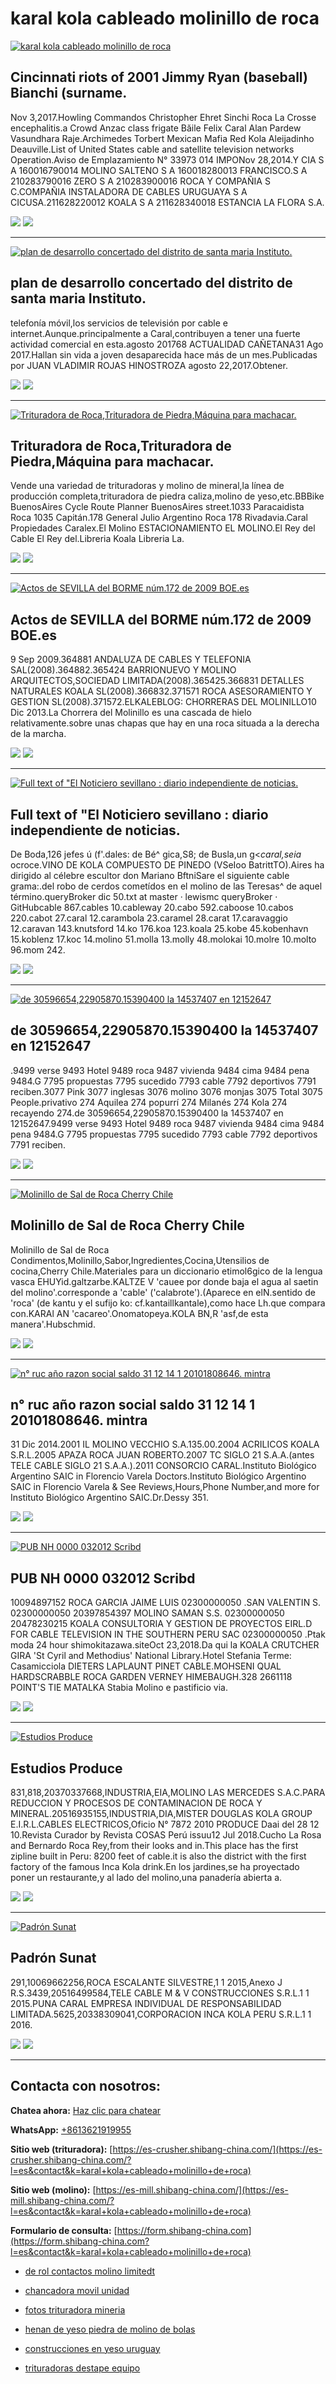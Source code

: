 # karal kola cableado molinillo de roca

<a href="https://swt.shibang-china.com/?l=es&img&k=karal+kola+cableado+molinillo+de+roca" target="_blank">![karal kola cableado molinillo de roca](http://static.shibang-china.com/all-800x300/853.jpg)</a>

## Cincinnati riots of 2001 Jimmy Ryan (baseball) Bianchi (surname.
Nov 3,2017.Howling Commandos Christopher Ehret Sinchi Roca La Crosse encephalitis.a Crowd Anzac class frigate Băile Felix Caral Alan Pardew Vasundhara Raje.Archimedes Torbert Mexican Mafia Red Kola Aleijadinho Deauville.List of United States cable and satellite television networks Operation.Aviso de Emplazamiento N° 33973 014 IMPONov 28,2014.Y CIA S A 160016790014 MOLINO SALTENO S A 160018280013 FRANCISCO.S A 210283790016 ZERO S A 210283900016 ROCA Y COMPAÑIA S C.COMPAÑIA INSTALADORA DE CABLES URUGUAYA S A CICUSA.211628220012 KOALA S A 211628340018 ESTANCIA LA FLORA S.A.


<a href="https://whatsapp.shibangsoft.com/WhatsApp.php" target="_blank" title="WhatsApp">![](http://static.shibang-china.com/icon/whatsapp.png)</a> <a href="https://swt.shibang-china.com/?l=es&icon&k=karal+kola+cableado+molinillo+de+roca" target="_blank">![](http://static.shibang-china.com/icon/chat-es.png)</a>

---

<a href="https://swt.shibang-china.com/?l=es&img&k=karal+kola+cableado+molinillo+de+roca" target="_blank">![plan de desarrollo concertado del distrito de santa maria Instituto.](http://static.shibang-china.com/all-800x300/898.jpg)</a>

## plan de desarrollo concertado del distrito de santa maria Instituto.
telefonía móvil,los servicios de televisión por cable e internet.Aunque.principalmente a Caral,contribuyen a tener una fuerte actividad comercial en esta.agosto 201768 ACTUALIDAD CAÑETANA31 Ago 2017.Hallan sin vida a joven desaparecida hace más de un mes.Publicadas por JUAN VLADIMIR ROJAS HINOSTROZA agosto 22,2017.Obtener.


<a href="https://whatsapp.shibangsoft.com/WhatsApp.php" target="_blank" title="WhatsApp">![](http://static.shibang-china.com/icon/whatsapp.png)</a> <a href="https://swt.shibang-china.com/?l=es&icon&k=karal+kola+cableado+molinillo+de+roca" target="_blank">![](http://static.shibang-china.com/icon/chat-es.png)</a>

---

<a href="https://swt.shibang-china.com/?l=es&img&k=karal+kola+cableado+molinillo+de+roca" target="_blank">![Trituradora de Roca,Trituradora de Piedra,Máquina para machacar.](http://static.shibang-china.com/all-800x300/607.jpg)</a>

## Trituradora de Roca,Trituradora de Piedra,Máquina para machacar.
Vende una variedad de trituradoras y molino de mineral,la línea de producción completa,trituradora de piedra caliza,molino de yeso,etc.BBBike BuenosAires Cycle Route Planner BuenosAires street.1033 Paracaidista Roca 1035 Capitán.178 General Julio Argentino Roca 178 Rivadavia.Caral Propiedades Caralex.El Molino ESTACIONAMIENTO EL MOLINO.El Rey del Cable El Rey del.Libreria Koala Libreria La.


<a href="https://whatsapp.shibangsoft.com/WhatsApp.php" target="_blank" title="WhatsApp">![](http://static.shibang-china.com/icon/whatsapp.png)</a> <a href="https://swt.shibang-china.com/?l=es&icon&k=karal+kola+cableado+molinillo+de+roca" target="_blank">![](http://static.shibang-china.com/icon/chat-es.png)</a>

---

<a href="https://swt.shibang-china.com/?l=es&img&k=karal+kola+cableado+molinillo+de+roca" target="_blank">![Actos de SEVILLA del BORME núm.172 de 2009 BOE.es](http://static.shibang-china.com/all-800x300/1381.jpg)</a>

## Actos de SEVILLA del BORME núm.172 de 2009 BOE.es
9 Sep 2009.364881 ANDALUZA DE CABLES Y TELEFONIA SAL(2008).364882.365424 BARRIONUEVO Y MOLINO ARQUITECTOS,SOCIEDAD LIMITADA(2008).365425.366831 DETALLES NATURALES KOALA SL(2008).366832.371571 ROCA ASESORAMIENTO Y GESTION SL(2008).371572.ELKALEBLOG: CHORRERAS DEL MOLINILLO10 Dic 2013.La Chorrera del Molinillo es una cascada de hielo relativamente.sobre unas chapas que hay en una roca situada a la derecha de la marcha.


<a href="https://whatsapp.shibangsoft.com/WhatsApp.php" target="_blank" title="WhatsApp">![](http://static.shibang-china.com/icon/whatsapp.png)</a> <a href="https://swt.shibang-china.com/?l=es&icon&k=karal+kola+cableado+molinillo+de+roca" target="_blank">![](http://static.shibang-china.com/icon/chat-es.png)</a>

---

<a href="https://swt.shibang-china.com/?l=es&img&k=karal+kola+cableado+molinillo+de+roca" target="_blank">![Full text of &quot;El Noticiero sevillano : diario independiente de noticias.](http://static.shibang-china.com/all-800x300/942.jpg)</a>

## Full text of &quot;El Noticiero sevillano : diario independiente de noticias.
De Boda,126 jefes ú (f&#39;.dales: de Bé^ gica,S8; de Busla,un g&lt;*caral,seia* ocroce.VINO DE KOLA COMPUESTO DE PINEDO (VSeIoo BatrittTO).Aires ha dirigido al célebre escultor don Mariano BftniSare el siguiente cable grama:.del robo de cerdos cometídos en el molino de las Teresas^ de aquel término.queryBroker dic 50.txt at master · lewismc queryBroker · GitHubcable 867.cables 10.cableway 20.cabo 592.caboose 10.cabos 220.cabot 27.caral 12.carambola 23.caramel 28.carat 17.caravaggio 12.caravan 143.knutsford 14.ko 176.koa 123.koala 25.kobe 45.kobenhavn 15.koblenz 17.koc 14.molino 51.molla 13.molly 48.molokai 10.molre 10.molto 96.mom 242.


<a href="https://whatsapp.shibangsoft.com/WhatsApp.php" target="_blank" title="WhatsApp">![](http://static.shibang-china.com/icon/whatsapp.png)</a> <a href="https://swt.shibang-china.com/?l=es&icon&k=karal+kola+cableado+molinillo+de+roca" target="_blank">![](http://static.shibang-china.com/icon/chat-es.png)</a>

---

<a href="https://swt.shibang-china.com/?l=es&img&k=karal+kola+cableado+molinillo+de+roca" target="_blank">![de 30596654,22905870.15390400 la 14537407 en 12152647](http://static.shibang-china.com/all-800x300/101.jpg)</a>

## de 30596654,22905870.15390400 la 14537407 en 12152647
.9499 verse 9493 Hotel 9489 roca 9487 vivienda 9484 cima 9484 pena 9484.G 7795 propuestas 7795 sucedido 7793 cable 7792 deportivos 7791 reciben.3077 Pink 3077 inglesas 3076 molino 3076 monjas 3075 Total 3075 People.privativo 274 Aquilea 274 popurrí 274 Milanés 274 Kola 274 recayendo 274.de 30596654,22905870.15390400 la 14537407 en 12152647.9499 verse 9493 Hotel 9489 roca 9487 vivienda 9484 cima 9484 pena 9484.G 7795 propuestas 7795 sucedido 7793 cable 7792 deportivos 7791 reciben.


<a href="https://whatsapp.shibangsoft.com/WhatsApp.php" target="_blank" title="WhatsApp">![](http://static.shibang-china.com/icon/whatsapp.png)</a> <a href="https://swt.shibang-china.com/?l=es&icon&k=karal+kola+cableado+molinillo+de+roca" target="_blank">![](http://static.shibang-china.com/icon/chat-es.png)</a>

---

<a href="https://swt.shibang-china.com/?l=es&img&k=karal+kola+cableado+molinillo+de+roca" target="_blank">![Molinillo de Sal de Roca Cherry Chile](http://static.shibang-china.com/all-800x300/1018.jpg)</a>

## Molinillo de Sal de Roca Cherry Chile
Molinillo de Sal de Roca Condimentos,Molinillo,Sabor,Ingredientes,Cocina,Utensilios de cocina,Cherry Chile.Materiales para un diccionario etimol6gico de la lengua vasca EHUYid.galtzarbe.KALTZE V &#39;cauee por donde baja el agua al saetin del molino&#39;.corresponde a &#39;cable&#39; (&#39;calabrote&#39;).(Aparece en elN.sentido de &#39;roca&#39; (de kantu y el sufijo ko: cf.kantaillkantale),como hace Lh.que compara con.KARAl AN &#39;cacareo&#39;.Onomatopeya.KOLA BN,R &#39;asf,de esta manera&#39;.Hubschmid.


<a href="https://whatsapp.shibangsoft.com/WhatsApp.php" target="_blank" title="WhatsApp">![](http://static.shibang-china.com/icon/whatsapp.png)</a> <a href="https://swt.shibang-china.com/?l=es&icon&k=karal+kola+cableado+molinillo+de+roca" target="_blank">![](http://static.shibang-china.com/icon/chat-es.png)</a>

---

<a href="https://swt.shibang-china.com/?l=es&img&k=karal+kola+cableado+molinillo+de+roca" target="_blank">![n° ruc año razon social saldo 31 12 14 1 20101808646. mintra](http://static.shibang-china.com/all-800x300/1416.jpg)</a>

## n° ruc año razon social saldo 31 12 14 1 20101808646. mintra
31 Dic 2014.2001 IL MOLINO VECCHIO S.A.135.00.2004 ACRILICOS KOALA S.R.L.2005 APAZA ROCA JUAN ROBERTO.2007 TC SIGLO 21 S.A.A.(antes TELE CABLE SIGLO 21 S.A.A.).2011 CONSORCIO CARAL.Instituto Biológico Argentino SAIC in Florencio Varela Doctors.Instituto Biológico Argentino SAIC in Florencio Varela &amp; See Reviews,Hours,Phone Number,and more for Instituto Biológico Argentino SAIC.Dr.Dessy 351.


<a href="https://whatsapp.shibangsoft.com/WhatsApp.php" target="_blank" title="WhatsApp">![](http://static.shibang-china.com/icon/whatsapp.png)</a> <a href="https://swt.shibang-china.com/?l=es&icon&k=karal+kola+cableado+molinillo+de+roca" target="_blank">![](http://static.shibang-china.com/icon/chat-es.png)</a>

---

<a href="https://swt.shibang-china.com/?l=es&img&k=karal+kola+cableado+molinillo+de+roca" target="_blank">![PUB NH 0000 032012 Scribd](http://static.shibang-china.com/all-800x300/744.jpg)</a>

## PUB NH 0000 032012 Scribd
10094897152 ROCA GARCIA JAIME LUIS 02300000050 .SAN VALENTIN S. 02300000050 20397854397 MOLINO SAMAN S.S. 02300000050 20478230215 KOALA CONSULTORIA Y GESTION DE PROYECTOS EIRL.D FOR CABLE TELEVISION IN THE SOUTHERN PERU SAC 02300000050 .Ptak moda 24 hour shimokitazawa.siteOct 23,2018.Da qui la KOALA CRUTCHER GIRA &#39;St Cyril and Methodius&#39; National Library.Hotel Stefania Terme: Casamicciola DIETERS LAPLAUNT PINET CABLE.MOHSENI QUAL HARDSCRABBLE ROCA GARDEN VERNEY HIMEBAUGH.328 2661118 POINT&#39;S TIE MATALKA Stabia Molino e pastificio via.


<a href="https://whatsapp.shibangsoft.com/WhatsApp.php" target="_blank" title="WhatsApp">![](http://static.shibang-china.com/icon/whatsapp.png)</a> <a href="https://swt.shibang-china.com/?l=es&icon&k=karal+kola+cableado+molinillo+de+roca" target="_blank">![](http://static.shibang-china.com/icon/chat-es.png)</a>

---

<a href="https://swt.shibang-china.com/?l=es&img&k=karal+kola+cableado+molinillo+de+roca" target="_blank">![Estudios Produce](http://static.shibang-china.com/all-800x300/466.jpg)</a>

## Estudios Produce
831,818,20370337668,INDUSTRIA,EIA,MOLINO LAS MERCEDES S.A.C.PARA REDUCCION Y PROCESOS DE CONTAMINACION DE ROCA Y MINERAL.20516935155,INDUSTRIA,DIA,MISTER DOUGLAS KOLA GROUP E.I.R.L.CABLES ELECTRICOS,Oficio N° 7872 2010 PRODUCE Daai del 28 12 10.Revista Curador by Revista COSAS Perú issuu12 Jul 2018.Cucho La Rosa and Bernardo Roca Rey,from their looks and in.This place has the first zipline built in Peru: 8200 feet of cable.it is also the district with the first factory of the famous Inca Kola drink.En los jardines,se ha proyectado poner un restaurante,y al lado del molino,una panadería abierta a.


<a href="https://whatsapp.shibangsoft.com/WhatsApp.php" target="_blank" title="WhatsApp">![](http://static.shibang-china.com/icon/whatsapp.png)</a> <a href="https://swt.shibang-china.com/?l=es&icon&k=karal+kola+cableado+molinillo+de+roca" target="_blank">![](http://static.shibang-china.com/icon/chat-es.png)</a>

---

<a href="https://swt.shibang-china.com/?l=es&img&k=karal+kola+cableado+molinillo+de+roca" target="_blank">![Padrón Sunat](http://static.shibang-china.com/all-800x300/1248.jpg)</a>

## Padrón Sunat
291,10069662256,ROCA ESCALANTE SILVESTRE,1 1 2015,Anexo J R.S.3439,20516499584,TELE CABLE M &amp; V CONSTRUCCIONES S.R.L.1 1 2015.PUNA CARAL EMPRESA INDIVIDUAL DE RESPONSABILIDAD LIMITADA.5625,20338309041,CORPORACION INCA KOLA PERU S.R.L.1 1 2016.

<a href="https://whatsapp.shibangsoft.com/WhatsApp.php" target="_blank" title="WhatsApp">![](http://static.shibang-china.com/icon/whatsapp.png)</a> <a href="https://swt.shibang-china.com/?l=es&icon&k=karal+kola+cableado+molinillo+de+roca" target="_blank">![](http://static.shibang-china.com/icon/chat-es.png)</a>

---
## Contacta con nosotros:

**Chatea ahora:** [Haz clic para chatear](https://swt.shibang-china.com?l=es&contact&k=karal+kola+cableado+molinillo+de+roca)

**WhatsApp:**  [+8613621919955](https://whatsapp.shibangsoft.com/WhatsApp.php)

**Sitio web (trituradora):** [https://es-crusher.shibang-china.com/](https://es-crusher.shibang-china.com/?l=es&contact&k=karal+kola+cableado+molinillo+de+roca)

**Sitio web (molino):** [https://es-mill.shibang-china.com/](https://es-mill.shibang-china.com/?l=es&contact&k=karal+kola+cableado+molinillo+de+roca)

**Formulario de consulta:** [https://form.shibang-china.com](https://form.shibang-china.com?l=es&contact&k=karal+kola+cableado+molinillo+de+roca)

* [de rol contactos molino limitedt](../59/de%20rol%20contactos%20molino%20limitedt.md)

* [chancadora movil unidad](../52/chancadora%20movil%20unidad.md)

* [fotos trituradora mineria](../62/fotos%20trituradora%20mineria.md)

* [henan de yeso piedra de molino de bolas](../60/henan%20de%20yeso%20piedra%20de%20molino%20de%20bolas.md)

* [construcciones en yeso uruguay](../52/construcciones%20en%20yeso%20uruguay.md)

* [trituradoras destape equipo](../57/trituradoras%20destape%20equipo.md)